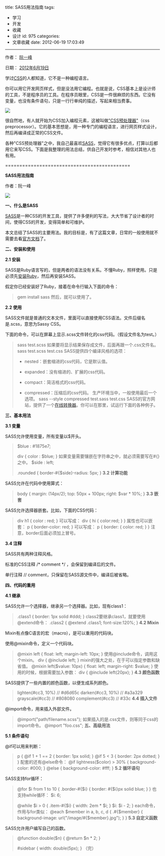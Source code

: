 title: SASS用法指南
tags:
  - 学习
  - 开发
  - 收藏
  - 设计
id: 975
categories:
  - 文章收藏
date: 2012-06-19 17:03:49
---

<div>

作者： [阮一峰](http://www.ruanyifeng.com/)

日期： [2012年6月19日](http://www.ruanyifeng.com/blog/2012/06/)

</div>
<div id="main-content">
<div>

学过[CSS](http://zh.wikipedia.org/wiki/%E5%B1%82%E5%8F%A0%E6%A0%B7%E5%BC%8F%E8%A1%A8)的人都知道，它不是一种编程语言。

</div>
<div id="more">

你可以用它开发网页样式，但是没法用它编程。也就是说，CSS基本上是设计师的工具，不是程序员的工具。在程序员眼里，CSS是一件很麻烦的东西。它没有变量，也没有条件语句，只是一行行单纯的描述，写起来相当费事。

![]({{BASE_PATH}}/images/24063303e3abc5d5089bc58bdba65c550be0f8cb.jpg)

很自然地，有人就开始为CSS加入编程元素，这被叫做["CSS预处理器"](http://www.catswhocode.com/blog/8-css-preprocessors-to-speed-up-development-time)（css preprocessor）。它的基本思想是，用一种专门的编程语言，进行网页样式设计，然后再编译成正常的CSS文件。

各种"CSS预处理器"之中，我自己最喜欢[SASS](http://sass-lang.com/)，觉得它有很多优点，打算以后都用它来写CSS。下面是我整理的用法总结，供自己开发时参考，相信对其他人也有用。

============================================

**SASS用法指南**

作者：阮一峰

![]({{BASE_PATH}}/images/c00b9e9a6c97811cb70a4f18ec85976f493eb3e7.png)

**一、什么是SASS**

[SASS](http://sass-lang.com/)是一种CSS的开发工具，提供了许多便利的写法，大大节省了设计者的时间，使得CSS的开发，变得简单和可维护。

本文总结了SASS的主要用法。我的目标是，有了这篇文章，日常的一般使用就不需要去看[官方文档](http://sass-lang.com/docs/yardoc/file.SASS_REFERENCE.html)了。

**二、安装和使用**

**2.1 安装**

SASS是Ruby语言写的，但是两者的语法没有关系。不懂Ruby，照样使用。只是必须先[安装Ruby](http://www.ruby-lang.org/zh_cn/downloads/)，然后再安装SASS。

假定你已经安装好了Ruby，接着在命令行输入下面的命令：
> gem install sass
然后，就可以使用了。

**2.2 使用**

SASS文件就是普通的文本文件，里面可以直接使用CSS语法。文件后缀名是.scss，意思为Sassy CSS。

下面的命令，可以在屏幕上显示.scss文件转化的css代码。（假设文件名为test。）
> sass test.scss
如果要将显示结果保存成文件，后面再跟一个.css文件名。
> sass test.scss test.css
SASS提供四个编译风格的选项：
> * nested：嵌套缩进的css代码，它是默认值。
> 
> * expanded：没有缩进的、扩展的css代码。
> 
> * compact：简洁格式的css代码。
> 
> * compressed：压缩后的css代码。
生产环境当中，一般使用最后一个选项。
> sass --style compressed test.sass test.css
SASS的官方网站，提供了一个[在线转换器](http://sass-lang.com/try.html)。你可以在那里，试运行下面的各种例子。

**三、基本用法**

**3.1 变量**

SASS允许使用变量，所有变量以$开头。
> $blue : #1875e7;
> 
> div {
> color : $blue;
> }
如果变量需要镶嵌在字符串之中，就必须需要写在#{}之中。
> $side : left;
> 
> .rounded {
> border-#{$side}-radius: 5px;
> }
**3.2 计算功能**

SASS允许在代码中使用算式：
> body {
> margin: (14px/2);
> top: 50px + 100px;
> right: $var * 10%;
> }
**3.3 嵌套**

SASS允许选择器嵌套。比如，下面的CSS代码：
> div h1 {
> color : red;
> }
可以写成：
> div {
> hi {
> color:red;
> }
> }
属性也可以嵌套：
> p {
> border-color: red;
> }
可以写成：
> p {
> border: {
> color: red;
> }
> }
注意，border后面必须加上冒号。

**3.4 注释**

SASS共有两种注释风格。

标准的CSS注释 /* comment */ ，会保留到编译后的文件。

单行注释 // comment，只保留在SASS源文件中，编译后被省略。

**四、代码的重用**

**4.1 继承**

SASS允许一个选择器，继承另一个选择器。比如，现有class1：
> .class1 {
> border: 1px solid #ddd;
> }
class2要继承class1，就要使用@extend命令：
> .class2 {
> @extend .class1;
> font-size:120%;
> }
**4.2 Mixin**

Mixin有点像C语言的宏（macro），是可以重用的代码块。

使用@mixin命令，定义一个代码块。
> @mixin left {
> float: left;
> margin-left: 10px;
> }
使用@include命令，调用这个mixin。
> div {
> @include left;
> }
mixin的强大之处，在于可以指定参数和缺省值。
> @mixin left($value: 10px) {
> float: left;
> margin-right: $value;
> }
使用的时候，根据需要加入参数：
> div {
> @include left(20px);
> }
**4.3 颜色函数**

SASS提供了一些内置的颜色函数，以便生成系列颜色。
> lighten(#cc3, 10%) // #d6d65c
> darken(#cc3, 10%) // #a3a329
> grayscale(#cc3) // #808080
> complement(#cc3) // #33c
**4.4 插入文件**

@import命令，用来插入外部文件。
> @import("path/filename.scss");
如果插入的是.css文件，则等同于css的import命令。
> @import "foo.css";
**五、高级用法**

**5.1 条件语句**

@if可以用来判断：
> p {
> @if 1 + 1 == 2 { border: 1px solid; }
> @if 5 &lt; 3 { border: 2px dotted; }
> }
配套的还有@else命令：
> @if lightness($color) &gt; 30% {
> background-color: #000;
> } @else {
> background-color: #fff;
> }
**5.2 循环语句**

SASS支持for循环：
> @for $i from 1 to 10 {
> .border-#{$i} {
> border: #{$i}px solid blue;
> }
> }
也支持while循环：
> $i: 6;
> 
> @while $i &gt; 0 {
> .item-#{$i} { width: 2em * $i; }
> $i: $i - 2;
> }
each命令，作用与for类似：
> @each $member in a, b, c, d {
> .#{$member} {
> background-image: url("/image/#{$member}.jpg");
> }
> }
**5.3 自定义函数**

SASS允许用户编写自己的函数。
> @function double($n) {
> @return $n * 2;
> }
> 
> #sidebar {
> width: double(5px);
> }
（完）

</div>
</div>